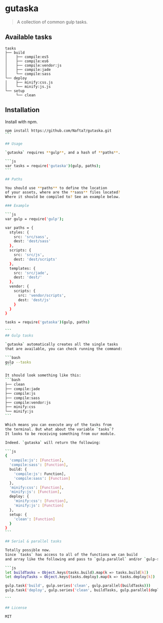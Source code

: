 # gutaska

> A collection of common gulp tasks.

## Available tasks

```
tasks
├── build
│    ├── compile:es5
│    ├── compile:es6
│    ├── compile:vendor:js
│    ├── compile:jade
│    └── compile:sass
└── deploy
│    ├── minify:css.js
│    └── minify:js.js
└── setup
     └── clean
```
## Installation

Install with npm.

````bash
npm install https://github.com/Nafta7/gutaska.git
```

## Usage

`gutaska` requires **gulp**, and a hash of **paths**.

```js
var tasks = require('gutaska')(gulp, paths);
```

## Paths

You should use **paths** to define the location
of your assets, where are the **sass** files located?
Where it should be compiled to? See an example below.

### Example

```js
var gulp = require('gulp');

var paths = {
  styles: {
    src: 'src/sass',  
    dest: 'dest/sass'
  },
  scripts: {
    src: 'src/js',
    dest: 'dest/scripts'
  },
  templates: {
    src: 'src/jade',
    dest: 'dest/'
  },
  vendor: {
    scripts: {
      src: 'vendor/scripts',
      dest: 'dest/js'
    }
  }
}

tasks = require('gutaska')(gulp, paths)

```
## Gulp tasks

`gutaska` automatically creates all the single tasks
that are available, you can check running the command:

```bash
gulp --tasks
```

It should look something like this:
```bash
├── clean
├── compile:jade
├── compile:js
├── compile:sass
├── compile:vendor:js
├── minify:css
└── minify:js
```

Which means you can execute any of the tasks from
the terminal. But what about the variable `tasks`?
It looks to be receiving something from our module.

Indeed. `gutaska` will return the following:

```js
{
  'compile:js': [Function],
  'compile:sass': [Function],
  build: {
    'compile:js': Function],
    'compile:sass': [Function]
  },
  'minify:css': [Function],
  'minify:js': [Function],
  deploy: {
    'minify:css': [Function],
    'minify:js': [Function]
  },
  setup: {
    'clean': [Function]
  }
}
```

## Serial & parallel tasks

Totally possible now.
Since `tasks` has access to all of the functions we can build
and array like the following and pass to `gulp.parallel` and/or `gulp-series`:

```js
let buildTasks = Object.keys(tasks.build).map(k => tasks.build[k])
let deployTasks = Object.keys(tasks.deploy).map(k => tasks.deploy[k])

gulp.task('build', gulp.series('clean', gulp.parallel(buildTasks)))
gulp.task('deploy', gulp.series('clean', buildTasks, gulp.parallel(deployTasks)))

```

## License

MIT
